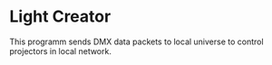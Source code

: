 # Light Creator
 This programm sends DMX data packets to local universe to control  projectors in local network.
